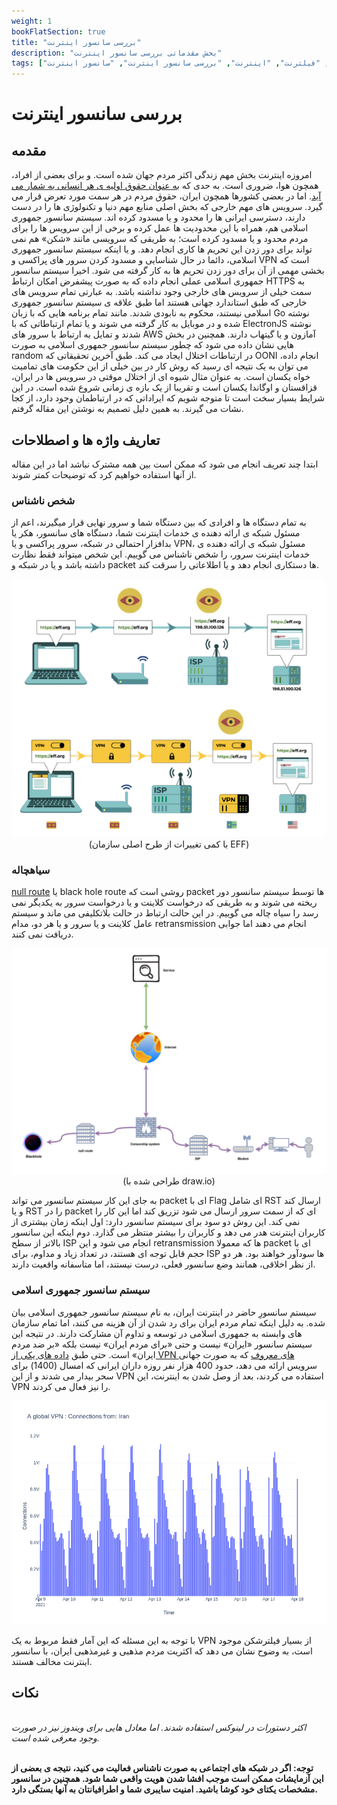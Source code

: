 ```yaml
---
weight: 1
bookFlatSection: true
title: "بررسی سانسور اینترنت"
description: "بخش مقدماتی بررسی سانسور اینترنت"
tags: ["سانسور", "فیلتر", "فیلترنت", "اینترنت", "بررسی سانسور اینترنت", "سانسور اینترنت"]
---
```


# بررسی سانسور اینترنت

## مقدمه
امروزه اینترنت بخش مهم زندگی اکثر مردم جهان شده است. و برای بعضی از افراد، همچون هوا، ضروری است. به حدی که [به عنوان حقوق اولیه ی هر انسانی به شمار می آید](https://sites.uab.edu/humanrights/2020/10/12/is-internet-access-a-human-right/). اما در بعضی کشورها همچون ایران، حقوق مردم در هر سمت مورد تعرض قرار می گیرد. سرویس های مهم خارجی که بخش اصلی منابع مهم دنیا و تکنولوژی ها را در دست دارند، دسترسی ایرانی ها را محدود و یا مسدود کرده اند. سیستم سانسور جمهوری اسلامی هم، همراه با این محدودیت ها عمل کرده و برخی از این سرویس ها را برای مردم محدود و یا مسدود کرده است؛ به طریقی که سرویسی مانند «شکن» هم نمی تواند برای دور زدن این تحریم ها کاری انجام دهد. و یا اینکه سیستم سانسور جمهوری اسلامی، دائما در حال شناسایی و مسدود کردن سرور های پراکسی و VPN است که بخشی مهمی از آن برای دور زدن تحریم ها به کار گرفته می شود. اخیرا سیستم سانسور جمهوری اسلامی عملی انجام داده که به صورت پیشفرض امکان ارتباط HTTPS به سمت خیلی از سرویس های خارجی وجود نداشته باشد. به عبارتی تمام سرویس های خارجی که طبق استاندارد جهانی هستند اما طبق علاقه ی سیستم سانسور جمهوری اسلامی نیستند، محکوم به نابودی شدند. مانند تمام برنامه هایی که با زبان Go نوشته شده و در موبایل به کار گرفته می شوند و یا تمام ارتباطاتی که با ElectronJS نوشته شدند و تمایل به ارتباط با سرور های AWS آمازون و یا گیتهاب دارند. همچنین در بخش هایی نشان داده می شود که چطور سیستم سانسور جمهوری اسلامی به صورت random در ارتباطات اختلال ایجاد می کند.
طبق آخرین تحقیقاتی که OONI انجام داده، می توان به یک نتیجه ای رسید که روش کار در بین خیلی از این حکومت های تمامیت خواه یکسان است. به عنوان مثال شیوه ای از اختلال موقتی در سرویس ها در ایران، قزاقستان و اوگاندا یکسان است و تقریبا از یک بازه ی زمانی شروع شده است. 
در این شرایط بسیار سخت است تا متوجه شویم که ایراداتی که در ارتباطمان وجود دارد، از کجا نشات می گیرند. به همین دلیل تصمیم به نوشتن این مقاله گرفتم.

## تعاریف واژه ها و اصطلاحات
ابتدا چند تعریف انجام می شود که ممکن است بین همه مشترک نباشد اما در این مقاله از آنها استفاده خواهیم کرد که توضیحات کمتر شوند.
### شخص ناشناس
به تمام دستگاه ها و افرادی که بین دستگاه شما و سرور نهایی قرار میگیرند، اعم از مسئول شبکه ی ارائه دهنده ی خدمات اینترنت شما، دستگاه های سانسور، هکر یا بدافزار احتمالی در شبکه، سرور پراکسی و یا VPN، مسئول شبکه ی ارائه دهنده ی خدمات اینترنت سرور، را شخص ناشناس می گوییم. این شخص میتواند فقط نظارت داشته باشد و یا در شبکه و packet ها دستکاری انجام دهد و یا اطلاعاتی را سرقت کند.

<center>

![internet surveillance](./internet-surveillance.png)\
(با کمی تغییرات از طرح اصلی سازمان EFF)</center>


### سیاهچاله
[null route](https://downloads.avaya.com/elmodocs2/p882/v6.2/p580_p882ms/IP-Ch1227.html) یا black hole route روشی است که packet ها توسط سیستم سانسور دور ریخته می شوند و به طریقی که درخواست کلاینت و یا درخواست سرور به یکدیگر نمی رسد را سیاه چاله می گوییم. در این حالت ارتباط در حالت بلاتکلیفی می ماند و سیستم عامل کلاینت و یا سرور و یا هر دو، مدام retransmission انجام می دهند اما جوابی دریافت نمی کنند.
<center>

![blackhole - null route](./blackhole-null-route.png)\
(طراحی شده با draw.io)</center>

به جای این کار سیستم سانسور می تواند packet ای با Flag ای شامل RST ارسال کند و یا RST را در packet ای که از سمت سرور ارسال می شود تزریق کند اما این کار را نمی کند. این روش دو سود برای سیستم سانسور دارد: اول اینکه زمان بیشتری از کاربران اینترنت هدر می دهد و کاربران را بیشتر منتظر می گذارد. دوم اینکه این سانسور بالاتر از سطح ISP انجام می شود و این retransmission ها که معمولا packet ای با حجم قابل توجه ای هستند، در تعداد زیاد و مداوم، برای ISP ها سودآور خواهند بود. هر دو از نظر اخلاقی، همانند وضع سانسور فعلی، درست نیستند، اما متاسفانه واقعیت دارند.

### سیستم سانسور جمهوری اسلامی
سیستم سانسورِ حاضر در اینترنت ایران، به نام سیستم سانسور جمهوری اسلامی بیان شده. به دلیل اینکه تمام مردم ایران برای رد شدن از آن هزینه می کنند، اما تمام سازمان های وابسته به جمهوری اسلامی در توسعه و تداوم آن مشارکت دارند. در نتیجه این سیستم سانسور «ایران» نیست و حتی «برای مردم ایران» نیست بلکه «بر ضد مردم ایران» است. 
حتی طبق [داده های یکی از VPN های معروف](https://twitter.com/xhdix/status/1383951384580526086) که به صورت جهانی سرویس ارائه می دهد، حدود 400 هزار نفر روزه داران ایرانی که امسال (1400) برای سحر بیدار می شدند و از این VPN استفاده می کردند، بعد از وصل شدن به اینترنت، این VPN را نیز فعال می کردند.
<center>

![a global vpn - connections from iran.png](./a-global-vpn-connections-from-iran.png)
</center>
با توجه به این مسئله که این آمار فقط مربوط به یک VPN از بسیار فیلترشکن موجود است، به وضوح نشان می دهد که اکثریت مردم مذهبی و غیرمذهبی ایران، با سانسور اینترنت مخالف هستند.

## نکات
\
_اکثر دستورات در لینوکس استفاده شدند. اما معادل هایی برای ویندوز نیز در صورت وجود معرفی شده است._

\
**توجه: اگر در شبکه های اجتماعی به صورت ناشناس فعالیت می کنید، نتیجه ی بعضی از این آزمایشات  ممکن است موجب افشا شدن هویت واقعی شما شود. همچنین در سانسور مشخصات یکتای خود کوشا باشید. امنیت سایبری شما و اطرافیانتان به آنها بستگی دارد.**

